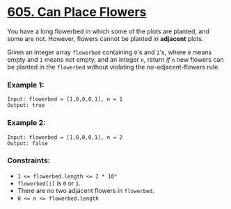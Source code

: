 # [605. Can Place Flowers](https://leetcode.com/problems/can-place-flowers/)

You have a long flowerbed in which some of the plots are planted, and some are not. However, flowers cannot be planted in **adjacent** plots.

Given an integer array `flowerbed` containing `0`'s and `1`'s, where `0` means empty and `1` means not empty, and an integer `n`, return *if* `n` new flowers can be planted in the `flowerbed` without violating the no-adjacent-flowers rule.

### Example 1:
```
Input: flowerbed = [1,0,0,0,1], n = 1
Output: true
```

### Example 2:
```
Input: flowerbed = [1,0,0,0,1], n = 2
Output: false
```

### Constraints:

- `1 <= flowerbed.length <= 2 * 10⁴`
- `flowerbed[i]` is `0` or `1`.
- There are no two adjacent flowers in `flowerbed`.
- `0 <= n <= flowerbed.length`

